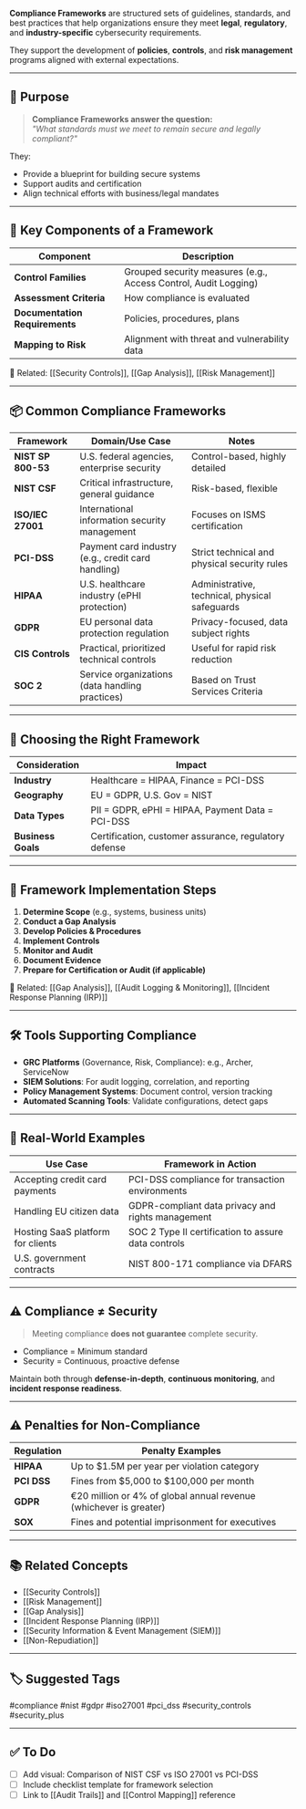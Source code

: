 **Compliance Frameworks** are structured sets of guidelines, standards, and best practices that help organizations ensure they meet **legal**, **regulatory**, and **industry-specific** cybersecurity requirements.

They support the development of **policies**, **controls**, and **risk management** programs aligned with external expectations.

---

## 🎯 Purpose

> **Compliance Frameworks answer the question:**  
> _"What standards must we meet to remain secure and legally compliant?"_

They:
- Provide a blueprint for building secure systems
- Support audits and certification
- Align technical efforts with business/legal mandates

---

## 🧱 Key Components of a Framework

| Component         | Description                                         |
|------------------|-----------------------------------------------------|
| **Control Families** | Grouped security measures (e.g., Access Control, Audit Logging) |
| **Assessment Criteria** | How compliance is evaluated                    |
| **Documentation Requirements** | Policies, procedures, plans            |
| **Mapping to Risk** | Alignment with threat and vulnerability data     |

📎 Related: [[Security Controls]], [[Gap Analysis]], [[Risk Management]]

---

## 📦 Common Compliance Frameworks

| Framework       | Domain/Use Case                                       | Notes                                         |
|------------------|--------------------------------------------------------|-----------------------------------------------|
| **NIST SP 800-53** | U.S. federal agencies, enterprise security            | Control-based, highly detailed                |
| **NIST CSF**      | Critical infrastructure, general guidance             | Risk-based, flexible                          |
| **ISO/IEC 27001** | International information security management         | Focuses on ISMS certification                 |
| **PCI-DSS**       | Payment card industry (e.g., credit card handling)    | Strict technical and physical security rules  |
| **HIPAA**         | U.S. healthcare industry (ePHI protection)            | Administrative, technical, physical safeguards|
| **GDPR**          | EU personal data protection regulation                | Privacy-focused, data subject rights          |
| **CIS Controls**  | Practical, prioritized technical controls             | Useful for rapid risk reduction               |
| **SOC 2**         | Service organizations (data handling practices)       | Based on Trust Services Criteria              |

---

## 🧩 Choosing the Right Framework

| Consideration     | Impact                                                |
|-------------------|--------------------------------------------------------|
| **Industry**       | Healthcare = HIPAA, Finance = PCI-DSS                 |
| **Geography**      | EU = GDPR, U.S. Gov = NIST                            |
| **Data Types**     | PII = GDPR, ePHI = HIPAA, Payment Data = PCI-DSS      |
| **Business Goals** | Certification, customer assurance, regulatory defense|

---

## 🔄 Framework Implementation Steps

1. **Determine Scope** (e.g., systems, business units)
2. **Conduct a Gap Analysis**
3. **Develop Policies & Procedures**
4. **Implement Controls**
5. **Monitor and Audit**
6. **Document Evidence**
7. **Prepare for Certification or Audit (if applicable)**

📎 Related: [[Gap Analysis]], [[Audit Logging & Monitoring]], [[Incident Response Planning (IRP)]]

---

## 🛠 Tools Supporting Compliance

- **GRC Platforms** (Governance, Risk, Compliance): e.g., Archer, ServiceNow
- **SIEM Solutions**: For audit logging, correlation, and reporting
- **Policy Management Systems**: Document control, version tracking
- **Automated Scanning Tools**: Validate configurations, detect gaps

---

## 🧮 Real-World Examples

| Use Case                          | Framework in Action                                  |
|-----------------------------------|------------------------------------------------------|
| Accepting credit card payments    | PCI-DSS compliance for transaction environments      |
| Handling EU citizen data          | GDPR-compliant data privacy and rights management    |
| Hosting SaaS platform for clients | SOC 2 Type II certification to assure data controls  |
| U.S. government contracts         | NIST 800-171 compliance via DFARS                    |

---

## ⚠️ Compliance ≠ Security

> Meeting compliance **does not guarantee** complete security.

- Compliance = Minimum standard
- Security = Continuous, proactive defense

Maintain both through **defense-in-depth**, **continuous monitoring**, and **incident response readiness**.

---

## ⚠️ Penalties for Non-Compliance

| Regulation | Penalty Examples                                       |
|------------|---------------------------------------------------------|
| **HIPAA**  | Up to $1.5M per year per violation category             |
| **PCI DSS**| Fines from $5,000 to $100,000 per month                 |
| **GDPR**   | €20 million or 4% of global annual revenue (whichever is greater) |
| **SOX**    | Fines and potential imprisonment for executives         |


---

## 📚 Related Concepts

- [[Security Controls]]
- [[Risk Management]]
- [[Gap Analysis]]
- [[Incident Response Planning (IRP)]]
- [[Security Information & Event Management (SIEM)]]
- [[Non-Repudiation]]

---

## 🏷 Suggested Tags

#compliance #nist #gdpr #iso27001 #pci_dss #security_controls #security_plus

---

## ✅ To Do

- [ ] Add visual: Comparison of NIST CSF vs ISO 27001 vs PCI-DSS
- [ ] Include checklist template for framework selection
- [ ] Link to [[Audit Trails]] and [[Control Mapping]] reference
